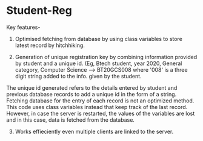 # Student-Reg
Key features-


1. Optimised fetching from database by using class variables to store latest record by hitchhiking.

2. Generation of unique registration key by combining information provided by student and a unique id. (Eg, Btech student, year 2020, General category, Computer Science --> BT20GCS008 where '008' is a three digit string added to the info. given by the student.

The unique id generated refers to the details entered by student and previous database records to add a unique id in the form of a string. Fetching database for the entry of each record is not an optimized method. This code uses class variables instead that keep track of the last record. However, in case the server is restarted, the values of the variables are lost and in this case, data is fetched from the database.

3. Works effieciently even multiple clients are linked to the server.
